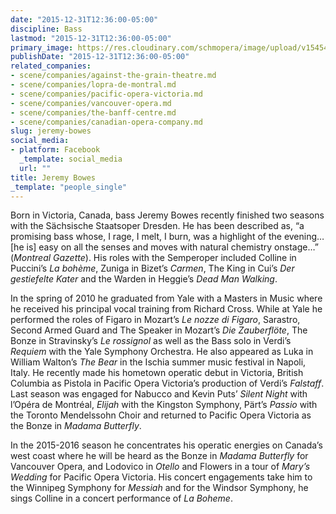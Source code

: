 ```yaml
---
date: "2015-12-31T12:36:00-05:00"
discipline: Bass
lastmod: "2015-12-31T12:36:00-05:00"
primary_image: https://res.cloudinary.com/schmopera/image/upload/v1545409169/media/webhook-uploads/1451583262087/2015-12-30---Jeremy-Bowes.jpg.jpg
publishDate: "2015-12-31T12:36:00-05:00"
related_companies:
- scene/companies/against-the-grain-theatre.md
- scene/companies/lopra-de-montral.md
- scene/companies/pacific-opera-victoria.md
- scene/companies/vancouver-opera.md
- scene/companies/the-banff-centre.md
- scene/companies/canadian-opera-company.md
slug: jeremy-bowes
social_media:
- platform: Facebook
  _template: social_media
  url: ""
title: Jeremy Bowes
_template: "people_single"
---
```


Born in Victoria, Canada, bass Jeremy Bowes recently finished two seasons with the Sächsische Staatsoper Dresden. He has been described as, “a promising bass whose, I rage, I melt, I burn, was a highlight of the evening… [he is] easy on all the senses and moves with natural chemistry onstage…” (*Montreal Gazette*). His roles with the Semperoper included Colline in Puccini’s *La bohème*, Zuniga in Bizet’s *Carmen*, The King in Cui’s *Der gestiefelte Kater* and the Warden in Heggie’s *Dead Man Walking*. 

In the spring of 2010 he graduated from Yale with a Masters in Music where he received his principal vocal training from Richard Cross. While at Yale he performed the roles of Figaro in Mozart’s *Le nozze di Figaro*, Sarastro, Second Armed Guard and The Speaker in Mozart’s *Die Zauberflöte*, The Bonze in Stravinsky’s *Le rossignol* as well as the Bass solo in Verdi’s *Requiem* with the Yale Symphony Orchestra. He also appeared as Luka in William Walton’s *The Bear* in the Ischia summer music festival in Napoli, Italy. He recently made his hometown operatic debut in Victoria, British Columbia as Pistola in Pacific Opera Victoria’s production of Verdi’s *Falstaff*. Last season was engaged for Nabucco and Kevin Puts’ *Silent Night* with l’Opéra de Montréal, *Elijah* with the Kingston Symphony, Pärt’s *Passio* with the Toronto Mendelssohn Choir and returned to Pacific Opera Victoria as the Bonze in *Madama Butterfly*.

In the 2015-2016 season he concentrates his operatic energies on Canada’s west coast where he will be heard as the Bonze in *Madama Butterfly* for Vancouver Opera, and Lodovico in *Otello* and Flowers in a tour of *Mary’s Wedding* for Pacific Opera Victoria. His concert engagements take him to the Winnipeg Symphony for *Messiah* and for the Windsor Symphony, he sings Colline in a concert performance of *La Boheme*. 
